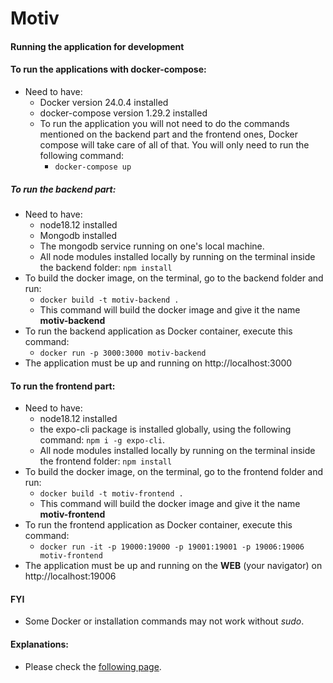# Motiv

#### Running the application for development


#### To run the applications with docker-compose:
* Need to have:
    * Docker version 24.0.4 installed
    * docker-compose version 1.29.2 installed
    * To run the application you will not need to do the commands mentioned on the backend part and the frontend ones, Docker compose will take care of all of that. You will only need to run the following command:
        * ```docker-compose up```

##### To run the backend part:
* Need to have:
    * node18.12 installed
    * Mongodb installed
    * The mongodb service running on one's local machine.
    * All node modules installed locally by running on the terminal inside the backend folder: `npm install`
* To build the docker image, on the terminal, go to the backend folder and run:
    * ```docker build -t motiv-backend .```
    * This command will build the docker image and give it the name **motiv-backend**
* To run the backend application as Docker container, execute this command:
    * ```docker run -p 3000:3000 motiv-backend```
* The application must be up and running on http://localhost:3000


#### To run the frontend part:
* Need to have:
    * node18.12 installed
    * the expo-cli package is installed globally, using the following command: `npm i -g expo-cli`.
    * All node modules installed locally by running on the terminal inside the frontend folder: `npm install`
* To build the docker image, on the terminal, go to the frontend folder and run:
    * ```docker build -t motiv-frontend .```
    * This command will build the docker image and give it the name **motiv-frontend**
* To run the frontend application as Docker container, execute this command:
    * ```docker run -it -p 19000:19000 -p 19001:19001 -p 19006:19006 motiv-frontend```
* The application must be up and running on the **WEB** (your navigator) on http://localhost:19006


#### FYI
* Some Docker or installation commands may not work without *sudo*.

#### Explanations:
* Please check the [following page](Explanations.md).
